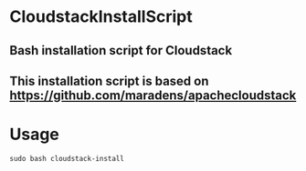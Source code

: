 # CloudstackInstallScript
Bash installation script for Cloudstack
---
This installation script is based on https://github.com/maradens/apachecloudstack
---
# Usage
`sudo bash cloudstack-install`
